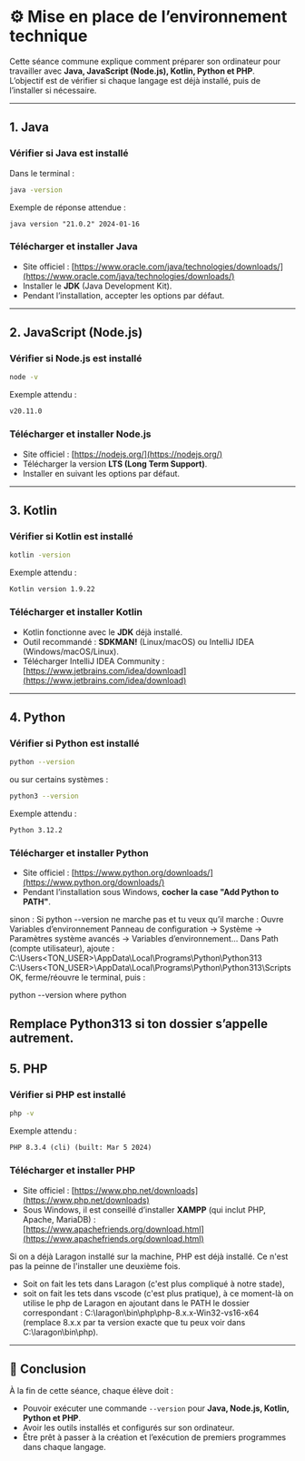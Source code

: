 # ⚙️ Mise en place de l’environnement technique

Cette séance commune explique comment préparer son ordinateur pour travailler avec **Java, JavaScript (Node.js), Kotlin, Python et PHP**.  
L’objectif est de vérifier si chaque langage est déjà installé, puis de l’installer si nécessaire.  

---

## 1. Java

### Vérifier si Java est installé
Dans le terminal :  
```bash
java -version
```

Exemple de réponse attendue :  
```
java version "21.0.2" 2024-01-16
```

### Télécharger et installer Java
- Site officiel : [https://www.oracle.com/java/technologies/downloads/](https://www.oracle.com/java/technologies/downloads/)  
- Installer le **JDK** (Java Development Kit).  
- Pendant l’installation, accepter les options par défaut.  

---

## 2. JavaScript (Node.js)

### Vérifier si Node.js est installé
```bash
node -v
```

Exemple attendu :  
```
v20.11.0
```

### Télécharger et installer Node.js
- Site officiel : [https://nodejs.org/](https://nodejs.org/)  
- Télécharger la version **LTS (Long Term Support)**.  
- Installer en suivant les options par défaut.  

---

## 3. Kotlin

### Vérifier si Kotlin est installé
```bash
kotlin -version
```

Exemple attendu :  
```
Kotlin version 1.9.22
```

### Télécharger et installer Kotlin
- Kotlin fonctionne avec le **JDK** déjà installé.  
- Outil recommandé : **SDKMAN!** (Linux/macOS) ou IntelliJ IDEA (Windows/macOS/Linux).  
- Télécharger IntelliJ IDEA Community :  
  [https://www.jetbrains.com/idea/download](https://www.jetbrains.com/idea/download)  

---

## 4. Python

### Vérifier si Python est installé
```bash
python --version
```
ou sur certains systèmes :  
```bash
python3 --version
```

Exemple attendu :  
```
Python 3.12.2
```

### Télécharger et installer Python
- Site officiel : [https://www.python.org/downloads/](https://www.python.org/downloads/)  
- Pendant l’installation sous Windows, **cocher la case "Add Python to PATH"**.  

sinon :
Si python --version ne marche pas et tu veux qu’il marche :
Ouvre Variables d’environnement
Panneau de configuration → Système → Paramètres système avancés → Variables d’environnement…
Dans Path (compte utilisateur), ajoute :
C:\Users\<TON_USER>\AppData\Local\Programs\Python\Python313\
C:\Users\<TON_USER>\AppData\Local\Programs\Python\Python313\Scripts\
OK, ferme/réouvre le terminal, puis :

python --version
where python

Remplace Python313 si ton dossier s’appelle autrement.
---

## 5. PHP

### Vérifier si PHP est installé
```bash
php -v
```

Exemple attendu :  
```
PHP 8.3.4 (cli) (built: Mar 5 2024)
```

### Télécharger et installer PHP
- Site officiel : [https://www.php.net/downloads](https://www.php.net/downloads)  
- Sous Windows, il est conseillé d’installer **XAMPP** (qui inclut PHP, Apache, MariaDB) :  
  [https://www.apachefriends.org/download.html](https://www.apachefriends.org/download.html)  

Si on a déjà Laragon installé sur la machine, PHP est déjà installé. Ce n'est pas la peinne de l'installer une deuxième fois.
- Soit on fait les tets dans Laragon (c'est plus compliqué à notre stade), 
- soit on fait les tets dans vscode (c'est plus pratique), à ce moment-là on utilise le php de Laragon en ajoutant dans le PATH le dossier correspondant : C:\laragon\bin\php\php-8.x.x-Win32-vs16-x64 (remplace 8.x.x par ta version exacte que tu peux voir dans C:\laragon\bin\php\).
---

## 🎯 Conclusion

À la fin de cette séance, chaque élève doit :  
- Pouvoir exécuter une commande `--version` pour **Java, Node.js, Kotlin, Python et PHP**.  
- Avoir les outils installés et configurés sur son ordinateur.  
- Être prêt à passer à la création et l’exécution de premiers programmes dans chaque langage.  
